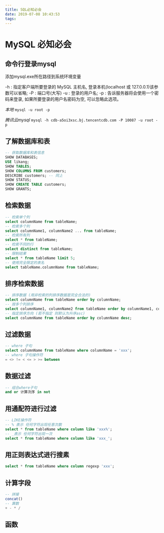 ```yaml
---
title: SQL必知必会
date: 2019-07-08 10:43:53
tags:
---
```


# MySQL 必知必会

## 命令行登录mysql
添加mysql.exe所在路径到系统环境变量

-h : 指定客户端所要登录的 MySQL 主机名, 登录本机(localhost 或 127.0.0.1)该参数可以省略;
-P : 端口号(大写)
-u : 登录的用户名;
-p : 告诉服务器将会使用一个密码来登录, 如果所要登录的用户名密码为空, 可以忽略此选项。

*本地*
`mysql -u root -p`

*腾讯云mysql*
`mysql -h cdb-a5oi3xsc.bj.tencentcdb.com -P 10087 -u root -p`

## 了解数据库和表
```sql
-- 获取数据库和表信息
SHOW DATABASES;
USE likang;
SHOW TABLES;
SHOW COLUMNS FROM customers;
DESCRIBE customers; -- 同上
SHOW STATUS;
SHOW CREATE TABLE customers;
SHOW GRANTS;
```

## 检索数据
```sql
-- 检索单个列 
select columnName from tableName;
-- 检索多个列 
select columnName1, columnName2 ... from tableName;
-- 检索所有列 
select * from tableName;
-- 检索不同的行 
select distinct from tableName;
-- 限制结果 
select * from tableName limit 5;
-- 使用完全限定的表名
select tableName.columnName from tableName;
```

## 排序检索数据
```sql
-- 排序数据 (用非检索的列排序数据是完全合法的)
select columnName from tableName order by columnName;
-- 按多个列排序
select columnName1, columnName2 from tableName order by columnName1, columnName2;
-- 指定排序方向 (若不指定 则默认为升序asc)
select columnName from tableName order by columnName desc;
```

## 过滤数据
```sql
-- where 子句
select columnName from tableName where columnName = 'xxx';
-- where 子句操作符
= <> != < <= > >= between 
```

## 数据过滤
```sql
-- 组合where子句
and or 计算次序 in not
```

## 用通配符进行过滤
```sql
-- LIKE操作符
-- % 表示 任何字符出现任意次数
select * from tableName where column like 'xxx%';
-- _表示 任何字符出现一次
select * from tableName where column like 'xxx_';
```

## 用正则表达式进行搜素
```sql
select * from tableName where column regexp 'xxx';
```

## 计算字段
```sql
-- 拼接
concat()
-- 算数
+ - * /
```

## 函数




